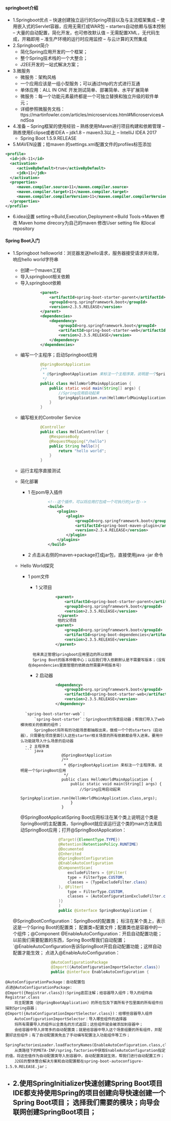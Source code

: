 #### springboot介绍
- 1.Springboot优点
	– 快速创建独立运行的Spring项目以及与主流框架集成
	– 使用嵌入式的Servlet容器，应用无需打成WAR包
	– starters自动依赖与版本控制
	– 大量的自动配置，简化开发，也可修改默认值
	– 无需配置XML，无代码生成，开箱即用
	– 准生产环境的运行时应用监控
	– 与云计算的天然集成
- 2.Springboot简介
	- 简化Spring应用开发的一个框架；
	- 整个Spring技术栈的一个大整合；
	- J2EE开发的一站式解决方案；
- 3.微服务
	- 微服务：架构风格
	- 一个应用应该是一组小型服务；可以通过http的方式进行互通
	- 单体应用：ALL IN ONE   开发测试简单、部署简单、水平扩展简单
	- 微服务：每一个功能元素最终都是一个可独立替换和独立升级的软件单元；
	- 详细参照微服务文档：ttps://martinfowler.com/articles/microservices.html#MicroservicesAndSoa
- 4.准备
	– Spring框架的使用经验
	– 熟练使用Maven进行项目构建和依赖管理
	– 熟练使用Eclipse或者IDEA
	– jdk1.8
	– maven3.3以上
	– IntelliJ IDEA 2017
	- Spring Boot 1.5.9.RELEASE
- 5.MAVEN设置；给maven 的settings.xml配置文件的profiles标签添加
```xml
<profile>
  <id>jdk-11</id>
  <activation>
     <activeByDefault>true</activeByDefault>
	 <jdk>11</jdk>
  </activation>
  <properties>
     <maven.compiler.source>11</maven.compiler.source>
     <maven.compiler.target>11</maven.compiler.target>
     <maven.compiler.compilerVersion>11</maven.compiler.compilerVersion>
  </properties>
</profile>
```
- 6.idea设置
	setting->Build,Execution,Deployment->Build Tools->Maven
	修改 Maven home direcory为自己的maven
	修改User setting file 和local repository

#### Spring Boot入门
- 1.Springboot helloworld：浏览器发送hello请求，服务器接受请求并处理，响应hello world字符串
	- 创建一个maven工程
	- 导入springboot相关依赖
	- 导入springboot依赖
	```xml
				<parent>
			        <artifactId>spring-boot-starter-parent</artifactId>
			        <groupId>org.springframework.boot</groupId>
			        <version>2.3.5.RELEASE</version>
			    </parent>
			    <dependencies>
			        <dependency>
			            <groupId>org.springframework.boot</groupId>
			            <artifactId>spring-boot-starter-web</artifactId>
			            <version>2.3.5.RELEASE</version>
			        </dependency>
			    </dependencies>
	```
	- 编写一个主程序；启动Springboot应用
	```java
				@SpringBootApplication
				/**
				 * @SpringBootApplication 来标注一个主程序类，说明是一个SpringBoot应用
				 */
				public class HelloWorldMainApplication {
				    public static void main(String[] args) {
				        //Spring应用启动起来
				        SpringApplication.run(HelloWorldMainApplication.class,args);
				    }
				}
	```
	- 编写相关的Controller Service
	```java
				@Controller
				public class HelloController {
				    @ResponseBody
				    @RequestMapping("/hello")
				    public String hello(){
				        return "hello world";
				    }
				}
	```
	- 运行主程序直接测试
	- 简化部署
		- 1 在pom导入插件
		```xml
					<!--这个插件，可以将应用打包成一个可执行的jar包-->
				    <build>
				        <plugins>
				            <plugin>
				                <groupId>org.springframework.boot</groupId>
				                <artifactId>spring-boot-maven-plugin</artifactId>
				                <version>2.3.4.RELEASE</version>
				            </plugin>
				        </plugins>
				    </build>
		```
		- 2 点击从右侧的maven->package打成jar包，直接使用java -jar 命令
	- Hello World探究
		- 1 pom文件
			
			* 1 父项目
			```xml
						<parent>
					        <artifactId>spring-boot-starter-parent</artifactId>
					        <groupId>org.springframework.boot</groupId>
					        <version>2.3.5.RELEASE</version>
					     </parent>
					     他的父项目
					    <parent>
						    <groupId>org.springframework.boot</groupId>
						    <artifactId>spring-boot-dependencies</artifactId>
						    <version>2.3.5.RELEASE</version>
						</parent>
			```
				他来真正管理Springboot应用里边的所以依赖
				Spring Boot的版本仲裁中心；以后我们导入依赖默认是不需要写版本；（没有在dependencies里面管理的依赖自然需要声明版本号）
			* 2 启动器
			```xml
						<dependency>
				            <groupId>org.springframework.boot</groupId>
				            <artifactId>spring-boot-starter-web</artifactId>
				            <version>2.3.5.RELEASE</version>
				        </dependency>
      ```
        `spring-boot-starter-web`：
        	`spring-boot-starter`：Springboot的场景启动器；帮我们导入了web模块相关的依赖的组件；
		    SpringBoot将所有的功能场景都抽取出来，做成一个个的starters（启动器），只需要在项目里面引入这些starter相关场景的所有依赖都会导入进来。要用什么功能就导入什么场景的启动器
		- 2 主程序类
		``` java
						@SpringBootApplication
						/**
						 * @SpringBootApplication 来标注一个主程序类，说明是一个SpringBoot应用
						 */
						public class HelloWorldMainApplication {
						    public static void main(String[] args) {
						        //Spring应用启动起来
						        SpringApplication.run(HelloWorldMainApplication.class,args);
						    }
						}
		```
		
		@SpringBootApplicatiSpring Boot应用标注在某个类上说明这个类是SpringBoot的主配置类，SpringBoot就应该运行这个类的main方法来启动SpringBoot应用；打开@SpringBootApplication：
			
	```java
						@Target({ElementType.TYPE})
						@Retention(RetentionPolicy.RUNTIME)
						@Documented
						@Inherited
						@SpringBootConfiguration
						@EnableAutoConfiguration
						@ComponentScan(
						    excludeFilters = {@Filter(
						    type = FilterType.CUSTOM,
						    classes = {TypeExcludeFilter.class}
						), @Filter(
						    type = FilterType.CUSTOM,
						    classes = {AutoConfigurationExcludeFilter.class}
						)}
						)
						public @interface SpringBootApplication {
	```
	@SpringBootConfiguration：SpringBoot的配置类；
	标注在某个类上，表示这是一个Spring Boot的配置类；
		配置类=配置文件；配置类也是容器中的一个组件；@Component
	@EnableAutoConfiguration：开启自动配置功能；
	以前我们需要配置的东西，Spring Boot帮我们自动配置；`@EnableAutoConfiguration告诉SpringBoot开启自动配置功能；这样自动配置才能生效；
		点进入@EnableAutoConfiguration：
		
```java
					@AutoConfigurationPackage
					@Import({AutoConfigurationImportSelector.class})
					public @interface EnableAutoConfiguration {
```
	@AutoConfigurationPackage：自动配置包
	点进@AutoConfigurationPackage:
	@Import({Registrar.class}):Spring底层注解；给容器导入组件；导入的组件由Registrar.class
		将主配置类（@SpringBootApplication）的所在包及下面所有子包里面的所有组件扫描到Spring容器；
	@Import({AutoConfigurationImportSelector.class})：给哪些容器导入组件
		AutoConfigurationImportSelector：导入哪些组件的选择器
		将所有需要导入的组件以全类名的方式返回；这些组件就会被添加到容器中；
		会给容器中导入非常多的自动配置类；就是给容器中导入这个场景组要的所有组件，并配置好这些组件；有了自动配置类免去了手动编写配置注入功能组件等工作；
		SpringFactoriesLoader.loadFactoryNames(EnableAutoConfiguration.class,classLoader)；
		从类路径下的META-INF/spring.factories中获取EnableAutoConfiguration指定的值，将这些值作为自动配置类导入到容器中，自动配置类就生效，帮我们进行自动配置工作；
		J2EE的整体整合解决方案和自动配置都在spring-boot-autoconfigure-1.5.9.RELEASE.jar；

- 2.使用SpringInitializer快速创建Spring Boot项目
  IDE都支持使用Spring的项目创建向导快速创建一个Spring Boot项目；
  选择我们需要的模块；向导会联网创建SpringBoot项目；
  - 


​							







  